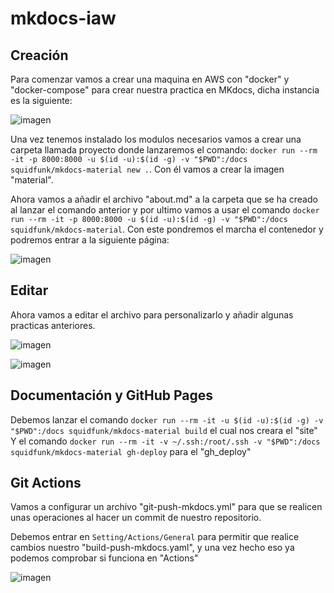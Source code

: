 # mkdocs-iaw

## Creación

Para comenzar vamos a crear una maquina en AWS con "docker" y "docker-compose" para crear nuestra practica en MKdocs, dicha instancia es la siguiente:

![imagen](https://github.com/user-attachments/assets/b2b6fdc7-0dd1-4106-bdec-3d3badab9498)

Una vez tenemos instalado los modulos necesarios vamos a crear una carpeta llamada proyecto donde lanzaremos el comando: ```docker run --rm -it -p 8000:8000 -u $(id -u):$(id -g) -v "$PWD":/docs squidfunk/mkdocs-material new .```. Con él vamos a crear la imagen "material".

Ahora vamos a añadir el archivo "about.md" a la carpeta que se ha creado al lanzar el comando anterior y por ultimo vamos a usar el comando ```docker run --rm -it -p 8000:8000 -u $(id -u):$(id -g) -v "$PWD":/docs squidfunk/mkdocs-material```. Con este pondremos el marcha el contenedor y podremos entrar a la siguiente página:

![imagen](https://github.com/user-attachments/assets/ff89ce6b-a957-4bf3-9dfc-8c18de62ba78)

## Editar

Ahora vamos a editar el archivo para personalizarlo y añadir algunas practicas anteriores.

![imagen](https://github.com/user-attachments/assets/4ef4d5e7-5673-48cd-b63e-6411eb83819e)

![imagen](https://github.com/user-attachments/assets/a669793b-4c57-4967-9c4f-a51c23a63213)

## Documentación y GitHub Pages

Debemos lanzar el comando ```docker run --rm -it -u $(id -u):$(id -g) -v "$PWD":/docs squidfunk/mkdocs-material build``` el cual nos creara el "site"
Y el comando ```docker run --rm -it -v ~/.ssh:/root/.ssh -v "$PWD":/docs squidfunk/mkdocs-material gh-deploy``` para el "gh_deploy"

## Git Actions

Vamos a configurar un archivo "git-push-mkdocs.yml" para que se realicen unas operaciones al hacer un commit de nuestro repositorio.

Debemos entrar en ```Setting/Actions/General``` para permitir que realice cambios nuestro "build-push-mkdocs.yaml", y una vez hecho eso ya podemos comprobar si funciona en "Actions"

![imagen](https://github.com/user-attachments/assets/6f065c75-95a0-48ec-91ad-1da500bf1aa8)
